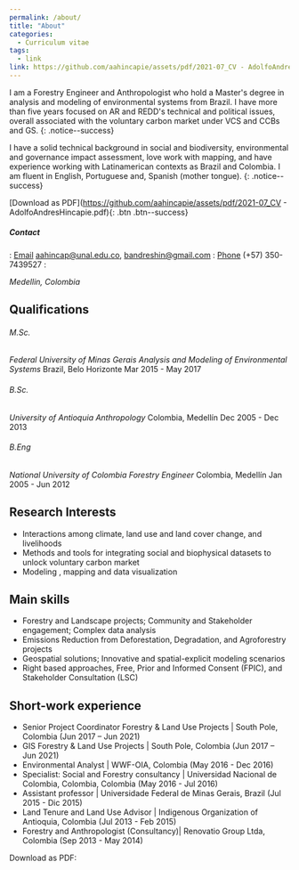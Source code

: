 ```yaml
---
permalink: /about/
title: "About"
categories:
  - Curriculum vitae
tags:
  - link
link: https://github.com/aahincapie/assets/pdf/2021-07_CV - AdolfoAndresHincapie.pdf
---
```


I am a Forestry Engineer and Anthropologist who hold a Master's degree in analysis and modeling of environmental systems from Brazil. I have more than five years focused on AR and REDD's technical and political issues, overall associated with the voluntary carbon market under VCS and CCBs and GS.
{: .notice--success} 

I have a solid technical background in social and biodiversity, environmental and governance impact assessment, love work with mapping, and have experience working with Latinamerican contexts as Brazil and Colombia. I am fluent in English, Portuguese and, Spanish (mother tongue).
{: .notice--success}

[Download as PDF](https://github.com/aahincapie/assets/pdf/2021-07_CV - AdolfoAndresHincapie.pdf){: .btn .btn--success}

##### Contact
: [Email](#) aahincap@unal.edu.co, bandreshin@gmail.com
: [Phone](#) (+57) 350-7439527
: <address> Medellin, Colombia </address>


## Qualifications

###### M.Sc.
*Federal University of Minas Gerais*
_Analysis and Modeling of Environmental Systems_
Brazil, Belo Horizonte
Mar 2015 - May 2017

###### B.Sc.
*University of Antioquia*
_Anthropology_
Colombia, Medellín
Dec 2005 - Dec 2013

###### B.Eng
*National University of Colombia* 
_Forestry Engineer_
Colombia, Medellín
Jan 2005 - Jun 2012

## Research Interests

* Interactions among climate, land use and land cover change, and livelihoods
* Methods and tools for integrating social and biophysical datasets to unlock voluntary carbon market
* Modeling , mapping and data visualization

## Main skills

*	Forestry and Landscape projects; Community and Stakeholder engagement; Complex data analysis 
*	Emissions Reduction from Deforestation, Degradation, and Agroforestry projects 
*	Geospatial solutions; Innovative and spatial-explicit modeling scenarios
*	Right based approaches, Free, Prior and Informed Consent (FPIC), and Stakeholder Consultation (LSC)

<!--more-->

## Short-work experience 

* Senior Project Coordinator Forestry & Land Use Projects |  South Pole, Colombia (Jun 2017 – Jun 2021)
* GIS Forestry & Land Use Projects | South Pole, Colombia (Jun 2017 – Jun 2021)
* Environmental Analyst | WWF-OIA, Colombia (May 2016 - Dec 2016)
* Specialist: Social and Forestry consultancy | Universidad Nacional de Colombia, Colombia, Colombia (May 2016 - Jul 2016)
* Assistant professor | Universidade Federal de Minas Gerais, Brazil (Jul 2015 - Dic 2015)
* Land Tenure and Land Use Advisor | Indigenous Organization of Antioquia, Colombia (Jul 2013 - Feb 2015)
* Forestry and Anthropologist (Consultancy)| Renovatio Group Ltda, Colombia (Sep 2013 - May 2014)


Download as PDF: